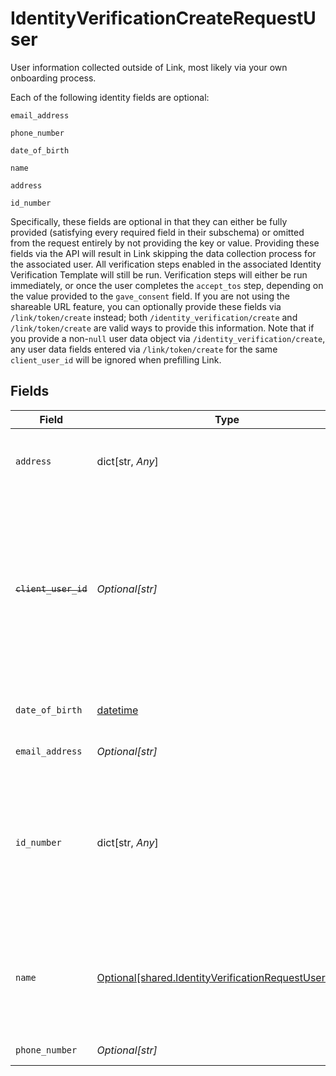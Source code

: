 # IdentityVerificationCreateRequestUser

User information collected outside of Link, most likely via your own onboarding process.

Each of the following identity fields are optional:

`email_address`

`phone_number`

`date_of_birth`

`name`

`address`

`id_number`

Specifically, these fields are optional in that they can either be fully provided (satisfying every required field in their subschema) or omitted from the request entirely by not providing the key or value.
Providing these fields via the API will result in Link skipping the data collection process for the associated user. All verification steps enabled in the associated Identity Verification Template will still be run. Verification steps will either be run immediately, or once the user completes the `accept_tos` step, depending on the value provided to the `gave_consent` field.
If you are not using the shareable URL feature, you can optionally provide these fields via `/link/token/create` instead; both `/identity_verification/create` and `/link/token/create` are valid ways to provide this information. Note that if you provide a non-`null` user data object via `/identity_verification/create`, any user data fields entered via `/link/token/create` for the same `client_user_id` will be ignored when prefilling Link.


## Fields

| Field                                                                                                                                                                                                                               | Type                                                                                                                                                                                                                                | Required                                                                                                                                                                                                                            | Description                                                                                                                                                                                                                         | Example                                                                                                                                                                                                                             |
| ----------------------------------------------------------------------------------------------------------------------------------------------------------------------------------------------------------------------------------- | ----------------------------------------------------------------------------------------------------------------------------------------------------------------------------------------------------------------------------------- | ----------------------------------------------------------------------------------------------------------------------------------------------------------------------------------------------------------------------------------- | ----------------------------------------------------------------------------------------------------------------------------------------------------------------------------------------------------------------------------------- | ----------------------------------------------------------------------------------------------------------------------------------------------------------------------------------------------------------------------------------- |
| `address`                                                                                                                                                                                                                           | dict[str, *Any*]                                                                                                                                                                                                                    | :heavy_minus_sign:                                                                                                                                                                                                                  | Home address for the user. For more context on this field, see [Input Validation by Country](https://plaid.com/docs/identity-verification/hybrid-input-validation/#input-validation-by-country).                                    |                                                                                                                                                                                                                                     |
| ~~`client_user_id`~~                                                                                                                                                                                                                | *Optional[str]*                                                                                                                                                                                                                     | :heavy_minus_sign:                                                                                                                                                                                                                  | : warning: ** DEPRECATED **: This will be removed in a future release, please migrate away from it as soon as possible.<br/><br/>Specifying `user.client_user_id` is deprecated. Please provide `client_user_id` at the root level instead. | your-db-id-3b24110                                                                                                                                                                                                                  |
| `date_of_birth`                                                                                                                                                                                                                     | [datetime](https://docs.python.org/3/library/datetime.html#datetime-objects)                                                                                                                                                        | :heavy_minus_sign:                                                                                                                                                                                                                  | A date in the format YYYY-MM-DD (RFC 3339 Section 5.6).                                                                                                                                                                             | 1990-05-29                                                                                                                                                                                                                          |
| `email_address`                                                                                                                                                                                                                     | *Optional[str]*                                                                                                                                                                                                                     | :heavy_minus_sign:                                                                                                                                                                                                                  | A valid email address.                                                                                                                                                                                                              | user@example.com                                                                                                                                                                                                                    |
| `id_number`                                                                                                                                                                                                                         | dict[str, *Any*]                                                                                                                                                                                                                    | :heavy_minus_sign:                                                                                                                                                                                                                  | ID number submitted by the user, currently used only for the Identity Verification product. If the user has not submitted this data yet, this field will be `null`. Otherwise, both fields are guaranteed to be filled.             |                                                                                                                                                                                                                                     |
| `name`                                                                                                                                                                                                                              | [Optional[shared.IdentityVerificationRequestUserName]](undefined/models/shared/identityverificationrequestusername.md)                                                                                                              | :heavy_minus_sign:                                                                                                                                                                                                                  | You can use this field to pre-populate the user's legal name; if it is provided here, they will not be prompted to enter their name in the identity verification attempt.                                                           |                                                                                                                                                                                                                                     |
| `phone_number`                                                                                                                                                                                                                      | *Optional[str]*                                                                                                                                                                                                                     | :heavy_minus_sign:                                                                                                                                                                                                                  | A phone number in E.164 format.                                                                                                                                                                                                     | +19876543212                                                                                                                                                                                                                        |